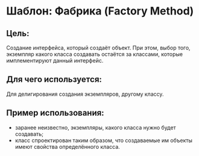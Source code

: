 # Шаблон: Фабрика (Factory Method)
## Цель:
Создание интерфейса, который создаёт объект. При этом, выбор того, экземпляр какого класса создавать
остаётся за классами, которые имплементируют данный интерфейс.
## Для чего используется:
Для делигирования создания экземпляров, другому классу.
## Пример использования:
- заранее неизвестно, экземпляры, какого класса нужно будет создавать;
- класс спроектирован таким образом, что создаваемые им объекты имеют свойства определённого класса.
